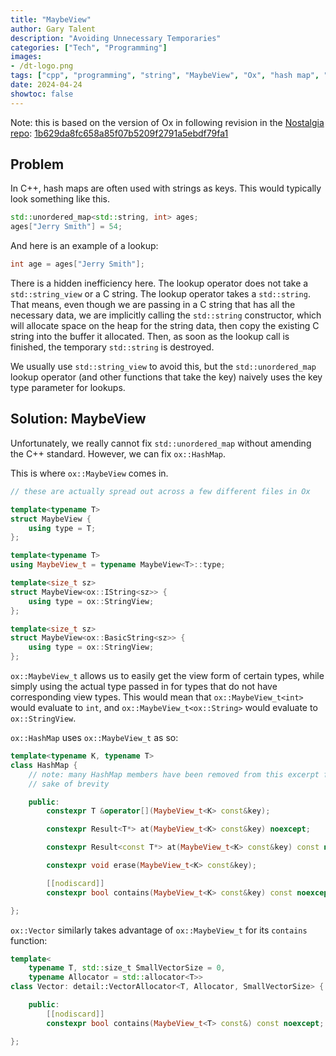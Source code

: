 ```yaml
---
title: "MaybeView"
author: Gary Talent
description: "Avoiding Unnecessary Temporaries"
categories: ["Tech", "Programming"]
images:
- /dt-logo.png
tags: ["cpp", "programming", "string", "MaybeView", "Ox", "hash map", "vector"]
date: 2024-04-24
showtoc: false
---
```


Note: this is based on the version of Ox in following revision in the
[Nostalgia repo](https://git.drinkingtea.net/drinkingtea/nostalgia):
[1b629da8fc658a85f07b5209f2791a5ebdf79fa1](https://git.drinkingtea.net/drinkingtea/nostalgia/src/commit/1b629da8fc658a85f07b5209f2791a5ebdf79fa1)

## Problem

In C++, hash maps are often used with strings as keys.
This would typically look something like this.

```cpp
std::unordered_map<std::string, int> ages;
ages["Jerry Smith"] = 54;
```

And here is an example of a lookup:
```cpp
int age = ages["Jerry Smith"];
```

There is a hidden inefficiency here.
The lookup operator does not take a ```std::string_view``` or a C string.
The lookup operator takes a ```std::string```.
That means, even though we are passing in a C string that has all the necessary
data, we are implicitly calling the ```std::string``` constructor, which will
allocate space on the heap for the string data, then copy the existing C string
into the buffer it allocated.
Then, as soon as the lookup call is finished, the temporary ```std::string```
is destroyed.


We usually use ```std::string_view``` to avoid this, but the
```std::unordered_map``` lookup operator (and other functions that take the
key) naively uses the key type parameter for lookups.

## Solution: MaybeView

Unfortunately, we really cannot fix ```std::unordered_map``` without amending
the C++ standard.
However, we can fix ```ox::HashMap```.

This is where ```ox::MaybeView``` comes in.

```cpp
// these are actually spread out across a few different files in Ox

template<typename T>
struct MaybeView {
	using type = T;
};

template<typename T>
using MaybeView_t = typename MaybeView<T>::type;

template<size_t sz>
struct MaybeView<ox::IString<sz>> {
	using type = ox::StringView;
};

template<size_t sz>
struct MaybeView<ox::BasicString<sz>> {
	using type = ox::StringView;
};

```

```ox::MaybeView_t``` allows us to easily get the view form of certain types,
while simply using the actual type passed in for types that do not have
corresponding view types.
This would mean that ```ox::MaybeView_t<int>``` would evaluate to ```int```,
and ```ox::MaybeView_t<ox::String>``` would evaluate to ```ox::StringView```.

```ox::HashMap``` uses ```ox::MaybeView_t``` as so:

```cpp
template<typename K, typename T>
class HashMap {
    // note: many HashMap members have been removed from this excerpt for the
    // sake of brevity

	public:
		constexpr T &operator[](MaybeView_t<K> const&key);

		constexpr Result<T*> at(MaybeView_t<K> const&key) noexcept;

		constexpr Result<const T*> at(MaybeView_t<K> const&key) const noexcept;

		constexpr void erase(MaybeView_t<K> const&key);

		[[nodiscard]]
		constexpr bool contains(MaybeView_t<K> const&key) const noexcept;

};
```

```ox::Vector``` similarly takes advantage of ```ox::MaybeView_t``` for its ```contains``` function:

```cpp
template<
    typename T, std::size_t SmallVectorSize = 0,
    typename Allocator = std::allocator<T>>
class Vector: detail::VectorAllocator<T, Allocator, SmallVectorSize> {

	public:
		[[nodiscard]]
		constexpr bool contains(MaybeView_t<T> const&) const noexcept;

};
```

